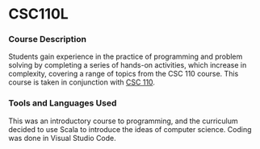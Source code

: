 # CSC110L

### Course Description

Students gain experience in the practice of programming and problem solving by completing a series of hands-on activities, which increase in complexity, covering a range of topics from the CSC 110 course. This course is taken in conjunction with [CSC 110](https://github.com/bjaxqq/CSC110).

### Tools and Languages Used

This was an introductory course to programming, and the curriculum decided to use Scala to introduce the ideas of computer science. Coding was done in Visual Studio Code.
